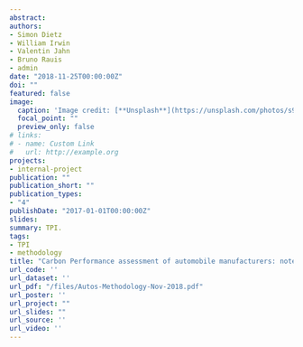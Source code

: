 ```yaml
---
abstract: 
authors:
- Simon Dietz
- William Irwin
- Valentin Jahn
- Bruno Rauis
- admin
date: "2018-11-25T00:00:00Z"
doi: ""
featured: false
image:
  caption: 'Image credit: [**Unsplash**](https://unsplash.com/photos/s9CC2SKySJM)'
  focal_point: ""
  preview_only: false
# links:
# - name: Custom Link
#   url: http://example.org
projects:
- internal-project
publication: ""
publication_short: ""
publication_types:
- "4"
publishDate: "2017-01-01T00:00:00Z"
slides: 
summary: TPI.
tags:
- TPI
- methodology
title: "Carbon Performance assessment of automobile manufacturers: note on methodology"
url_code: ''
url_dataset: ''
url_pdf: "/files/Autos-Methodology-Nov-2018.pdf"
url_poster: ''
url_project: ""
url_slides: ""
url_source: ''
url_video: ''
---
```

